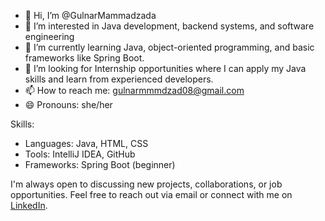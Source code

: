 - 👋 Hi, I’m @GulnarMammadzada
- 👀 I’m interested in Java development, backend systems, and software engineering
- 🌱 I’m currently learning Java, object-oriented programming, and basic frameworks like Spring Boot.
- 💞️ I’m looking for Internship opportunities where I can apply my Java skills and learn from experienced developers.
- 📫 How to reach me: gulnarmmmdzad08@gmail.com
- 😄 Pronouns: she/her


Skills:
- Languages: Java, HTML, CSS
- Tools: IntelliJ IDEA, GitHub
- Frameworks: Spring Boot (beginner)

I'm always open to discussing new projects, collaborations, or job opportunities. Feel free to reach out via email or connect with me on [LinkedIn](https://www.linkedin.com/in/gulnar-mammadzada-058825288/).


<!---
GulnarMammadzada/GulnarMammadzada is a ✨ special ✨ repository because its `README.md` (this file) appears on your GitHub profile.
You can click the Preview link to take a look at your changes.
--->
